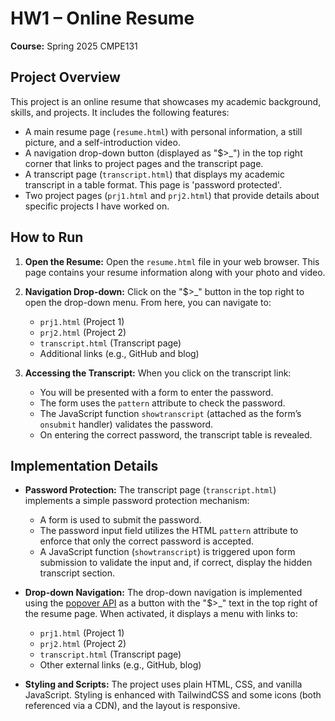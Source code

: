# HW1 – Online Resume

**Course:** Spring 2025 CMPE131

## Project Overview

This project is an online resume that showcases my academic background, skills, and projects. It includes the following features:

- A main resume page (`resume.html`) with personal information, a still picture, and a self-introduction video.
- A navigation drop-down button (displayed as "$>\_") in the top right corner that links to project pages and the transcript page.
- A transcript page (`transcript.html`) that displays my academic transcript in a table format. This page is 'password protected'.
- Two project pages (`prj1.html` and `prj2.html`) that provide details about specific projects I have worked on.

## How to Run

1. **Open the Resume:**
   Open the `resume.html` file in your web browser. This page contains your resume information along with your photo and video.

2. **Navigation Drop-down:**
   Click on the "$>\_" button in the top right to open the drop-down menu. From here, you can navigate to:

   - `prj1.html` (Project 1)
   - `prj2.html` (Project 2)
   - `transcript.html` (Transcript page)
   - Additional links (e.g., GitHub and blog)

3. **Accessing the Transcript:**
   When you click on the transcript link:
   - You will be presented with a form to enter the password.
   - The form uses the `pattern` attribute to check the password.
   - The JavaScript function `showtranscript` (attached as the form’s `onsubmit` handler) validates the password.
   - On entering the correct password, the transcript table is revealed.

## Implementation Details

- **Password Protection:**
  The transcript page (`transcript.html`) implements a simple password protection mechanism:

  - A form is used to submit the password.
  - The password input field utilizes the HTML `pattern` attribute to enforce that only the correct password is accepted.
  - A JavaScript function (`showtranscript`) is triggered upon form submission to validate the input and, if correct, display the hidden transcript section.

- **Drop-down Navigation:**
  The drop-down navigation is implemented using the [popover API](https://developer.mozilla.org/en-US/docs/Web/API/Popover_API) as a button with the "$>\_" text in the top right of the resume page. When activated, it displays a menu with links to:

  - `prj1.html` (Project 1)
  - `prj2.html` (Project 2)
  - `transcript.html` (Transcript page)
  - Other external links (e.g., GitHub, blog)

- **Styling and Scripts:**
  The project uses plain HTML, CSS, and vanilla JavaScript. Styling is enhanced with TailwindCSS and some icons (both referenced via a CDN), and the layout is responsive.

